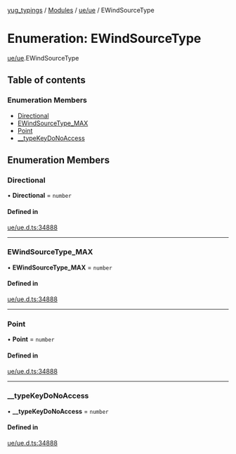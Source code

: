 [yug_typings](../README.md) / [Modules](../modules.md) / [ue/ue](../modules/ue_ue.md) / EWindSourceType

# Enumeration: EWindSourceType

[ue/ue](../modules/ue_ue.md).EWindSourceType

## Table of contents

### Enumeration Members

- [Directional](ue_ue.EWindSourceType.md#directional)
- [EWindSourceType\_MAX](ue_ue.EWindSourceType.md#ewindsourcetype_max)
- [Point](ue_ue.EWindSourceType.md#point)
- [\_\_typeKeyDoNoAccess](ue_ue.EWindSourceType.md#__typekeydonoaccess)

## Enumeration Members

### Directional

• **Directional** = `number`

#### Defined in

[ue/ue.d.ts:34888](https://github.com/YugMetaverse/yug_typings/blob/b7d9b19/ue/ue.d.ts#L34888)

___

### EWindSourceType\_MAX

• **EWindSourceType\_MAX** = `number`

#### Defined in

[ue/ue.d.ts:34888](https://github.com/YugMetaverse/yug_typings/blob/b7d9b19/ue/ue.d.ts#L34888)

___

### Point

• **Point** = `number`

#### Defined in

[ue/ue.d.ts:34888](https://github.com/YugMetaverse/yug_typings/blob/b7d9b19/ue/ue.d.ts#L34888)

___

### \_\_typeKeyDoNoAccess

• **\_\_typeKeyDoNoAccess** = `number`

#### Defined in

[ue/ue.d.ts:34888](https://github.com/YugMetaverse/yug_typings/blob/b7d9b19/ue/ue.d.ts#L34888)

